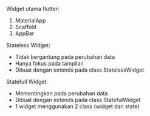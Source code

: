 Widget utama flutter:
1. MaterialApp
2. Scaffold
3. AppBar

Stateless Widget:
- Tidak bergantung pada perubahan data
- Hanya fokus pada tampilan
- Dibuat dengan extends pada class StatelessWidget


Statefull Widget:
- Mementingkan pada perubahan data
- Dibuat dengan extends pada class StatefulWidget
- 1 widget menggunakan 2 class (widget dan state)


